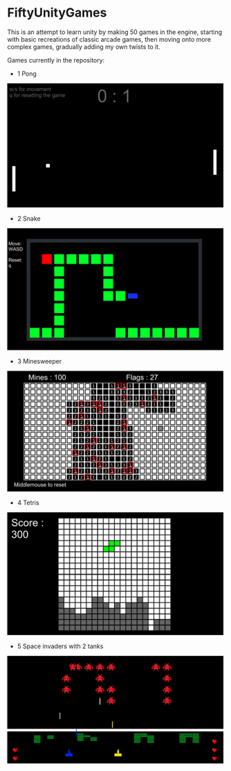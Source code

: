 # FiftyUnityGames
This is an attempt to learn unity by making 50 games in the engine, starting with basic recreations of classic arcade games,
then moving onto more complex games, gradually adding my own twists to it.

Games currently in the repository:
- 1 Pong
<img src="Game1_pong/Img/pong_screenshot.png" width="500">

- 2 Snake
<img src="Game2_snake/Img/snake_screenshot.png" width="500">

- 3 Minesweeper
<img src="Game3_minesweeper/img/minesweeper_screenshot.png" width="500">

- 4 Tetris
<img src="Game4_tetris/img/tetris_screenshot.png" width = "500">

- 5 Space invaders with 2 tanks
<img src="Game5_spaceinvader/img/SpaceInvader_screenshot.png" width = "500">
